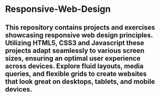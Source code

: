 # Responsive-Web-Design

## This repository contains projects and exercises showcasing responsive web design principles. Utilizing HTML5, CSS3 and Javascript these projects adapt seamlessly to various screen sizes, ensuring an optimal user experience across devices. Explore fluid layouts, media queries, and flexible grids to create websites that look great on desktops, tablets, and mobile devices.
